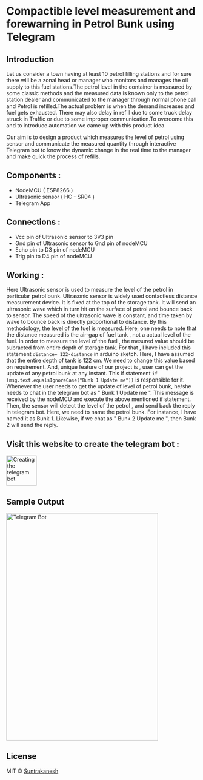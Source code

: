 # Compactible level measurement and forewarning in Petrol Bunk using Telegram

## Introduction

Let us consider a town having at least 10 petrol filling stations and for sure there will be a zonal head or manager who monitors and manages the oil supply to this fuel stations.The petrol level in the container is measured by some classic methods and the measured data is known only to the petrol station dealer and communicated to the manager through normal phone call and Petrol is refilled.The actual problem is when the demand increases and fuel gets exhausted. There may also delay in refill due to some truck delay struck in Traffic or due to some improper communication.To overcome this and to introduce automation we came up with this product idea.

Our aim is to design a product which measures the level of petrol using sensor and communicate the measured quantity through interactive Telegram bot to know the dynamic change in the real time to the manager and make quick the process of refills. 

## Components :

- NodeMCU ( ESP8266 )
- Ultrasonic sensor ( HC - SR04 )
- Telegram App

## Connections :

- Vcc pin of Ultrasonic sensor to 3V3 pin
- Gnd pin of Ultrasonic sensor to Gnd pin of nodeMCU
- Echo pin to D3 pin of nodeMCU
- Trig pin to D4 pin of nodeMCU

## Working :

Here Ultrasonic sensor is used to measure the level of the petrol in particular petrol bunk. Ultrasonic sensor is widely used contactless distance measurement device. It is fixed at the top of the storage tank. It will send an ultrasonic wave which in turn hit on the surface of petrol and bounce back to sensor. The speed of the ultrasonic wave is constant, and time taken by wave to bounce back is directly proportional to distance. By this methodology, the level of the fuel is measured. Here, one needs to note that the distance measured is the air-gap of fuel tank , not a actual level of the fuel. In order to measure the level of the fuel , the mesured value should be subracted from entire depth of storage tank. For that , I have included this statement `distance= 122-distance` in arduino sketch. Here, I have assumed that the entire depth of tank is 122 cm. We need to change this value based on requirement. And, unique feature of our project is , user can get the update of any petrol bunk at any instant. This if statement `if (msg.text.equalsIgnoreCase("Bunk 1 Update me"))` is responsible for it. Whenever the user needs to get the update of level of petrol bunk, he/she needs to chat in the telegram bot as " Bunk 1 Update me ". This message is received by the nodeMCU and execute the above mentioned if statement. Then, the sensor will detect the level of the petrol , and send back the reply in telegram bot. Here, we need to name the petrol bunk. For instance, I have named it as Bunk 1. Likewise, if we chat as " Bunk 2 Update me ", then Bunk 2 will send the reply.

## Visit this website to create the telegram bot : <a href="https://core.telegram.org/bots" target="_blank">
  <img align="center" alt="Creating the telegram bot" width="80px" src="https://user-images.githubusercontent.com/64604283/97112738-f2c4e080-170b-11eb-99cb-6d6250e2798b.png" />
</a><br/>


## Sample Output

<img src="https://user-images.githubusercontent.com/64604283/97111427-b772e380-1704-11eb-8891-e1a2cea91d4e.jpeg" alt="Telegram Bot" width="400" height="600">

## License

MIT © [Suntrakanesh](https://github.com/Suntrakanesh/Level-measurement-using-telegram/blob/main/LICENSE)


